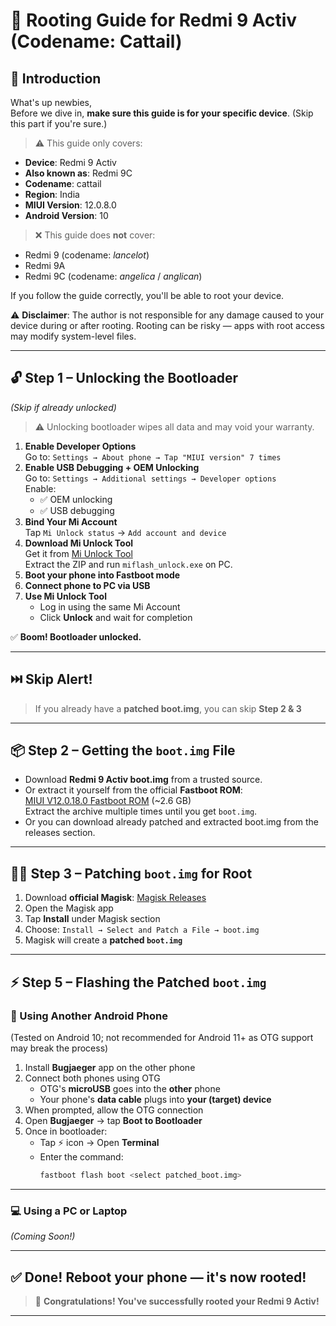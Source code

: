 # 📱 Rooting Guide for Redmi 9 Activ (Codename: Cattail)

## 🔰 Introduction

What's up newbies,  
Before we dive in, **make sure this guide is for your specific device**. (Skip this part if you're sure.)

> ⚠️ This guide only covers:
- **Device**: Redmi 9 Activ  
- **Also known as**: Redmi 9C  
- **Codename**: cattail  
- **Region**: India  
- **MIUI Version**: 12.0.8.0  
- **Android Version**: 10

> ❌ This guide does **not** cover:
- Redmi 9 (codename: *lancelot*)  
- Redmi 9A  
- Redmi 9C (codename: *angelica* / *anglican*)

If you follow the guide correctly, you'll be able to root your device.

⚠️ **Disclaimer**: The author is not responsible for any damage caused to your device during or after rooting. Rooting can be risky — apps with root access may modify system-level files.

---

## 🔓 Step 1 – Unlocking the Bootloader  
*(Skip if already unlocked)*

> ⚠️ Unlocking bootloader wipes all data and may void your warranty.

1. **Enable Developer Options**  
   Go to: `Settings → About phone → Tap "MIUI version" 7 times`
2. **Enable USB Debugging + OEM Unlocking**  
   Go to: `Settings → Additional settings → Developer options`  
   Enable:
   - ✅ OEM unlocking  
   - ✅ USB debugging
3. **Bind Your Mi Account**  
   Tap `Mi Unlock status` → `Add account and device`
4. **Download Mi Unlock Tool**  
   Get it from [Mi Unlock Tool](https://en.miui.com/unlock/)  
   Extract the ZIP and run `miflash_unlock.exe` on PC.
5. **Boot your phone into Fastboot mode**
6. **Connect phone to PC via USB**
7. **Use Mi Unlock Tool**  
   - Log in using the same Mi Account  
   - Click **Unlock** and wait for completion

✅ **Boom! Bootloader unlocked.**

---

## ⏭️ Skip Alert!

> If you already have a **patched boot.img**, you can skip **Step 2 & 3**

---

## 📦 Step 2 – Getting the `boot.img` File

- Download **Redmi 9 Activ boot.img** from a trusted source.  
- Or extract it yourself from the official **Fastboot ROM**:  
  [MIUI V12.0.18.0 Fastboot ROM](https://xmfirmwareupdater.com/miui/cattail/stable/V12.0.18.0.QCTINXM/) (~2.6 GB)  
  Extract the archive multiple times until you get `boot.img`.
- Or you can download already patched and extracted boot.img from the releases section.
---

## 🧙‍♂️ Step 3 – Patching `boot.img` for Root

1. Download **official Magisk**: [Magisk Releases](https://magisk.me/releases/)
2. Open the Magisk app
3. Tap **Install** under Magisk section
4. Choose: `Install → Select and Patch a File → boot.img`
5. Magisk will create a **patched `boot.img`**

---

## ⚡ Step 5 – Flashing the Patched `boot.img`

### 📱 Using Another Android Phone  
(Tested on Android 10; not recommended for Android 11+ as OTG support may break the process)

1. Install **Bugjaeger** app on the other phone  
2. Connect both phones using OTG  
   - OTG's **microUSB** goes into the **other** phone  
   - Your phone's **data cable** plugs into **your (target) device**
3. When prompted, allow the OTG connection
4. Open **Bugjaeger** → tap **Boot to Bootloader**
5. Once in bootloader:
   - Tap ⚡ icon → Open **Terminal**
   - Enter the command:  
     ```sh
     fastboot flash boot <select patched_boot.img>
     ```

>   

---

### 💻 Using a PC or Laptop  
*(Coming Soon!)*

---

## ✅ Done! Reboot your phone — it's now rooted!

> 🎉 **Congratulations! You've successfully rooted your Redmi 9 Activ!**

---
